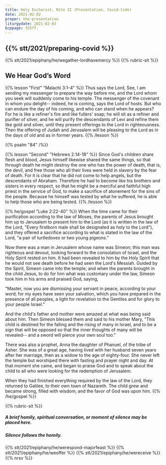 ```yaml
---
title: Holy Eucharist, Rite II (Presentation, Covid-tide)
date: 2021-02-02
proper: the-presentation
liturgydate: 2021-02-03
bcppage: 355ff.
---
```

{{% stt/2021/preparing-covid %}}
---
{{% stt/2021/epiphany/he/wegather-lordhavemercy %}}
{{% rubric-sit %}}
## We Hear God’s Word
{{% lesson "First" "Malachi 3:1-4" %}}
Thus says the Lord, See, I am sending my messenger to prepare the way before me, and the Lord whom you seek will suddenly come to his temple. The messenger of the covenant in whom you delight-- indeed, he is coming, says the Lord of hosts. But who can endure the day of his coming, and who can stand when he appears?
For he is like a refiner's fire and like fullers' soap; he will sit as a refiner and purifier of silver, and he will purify the descendants of Levi and refine them like gold and silver, until they present offerings to the Lord in righteousness. Then the offering of Judah and Jerusalem will be pleasing to the Lord as in the days of old and as in former years.
{{% /lesson %}}

{{% psalm "84" /%}}

{{% lesson "Second"  "Hebrews 2:14-18" %}}
Since God's children share flesh and blood, Jesus himself likewise shared the same things, so that through death he might destroy the one who has the power of death, that is, the devil, and free those who all their lives were held in slavery by the fear of death. For it is clear that he did not come to help angels, but the descendants of Abraham. Therefore he had to become like his brothers and sisters in every respect, so that he might be a merciful and faithful high priest in the service of God, to make a sacrifice of atonement for the sins of the people. Because he himself was tested by what he suffered, he is able to help those who are being tested.
{{% /lesson %}}

{{% he/gospel "Luke 2:22-40" %}}
When the time came for their purification according to the law of Moses, the parents of Jesus brought him up to Jerusalem to present him to the Lord (as it is written in the law of the Lord, "Every firstborn male shall be designated as holy to the Lord"), and they offered a sacrifice according to what is stated in the law of the Lord, "a pair of turtledoves or two young pigeons."

Now there was a man in Jerusalem whose name was Simeon; this man was righteous and devout, looking forward to the consolation of Israel, and the Holy Spirit rested on him. It had been revealed to him by the Holy Spirit that he would not see death before he had seen the Lord's Messiah. Guided by the Spirit, Simeon came into the temple; and when the parents brought in the child Jesus, to do for him what was customary under the law, Simeon took him in his arms and praised God, saying,

"Master, now you are dismissing your servant in peace,
according to your word;
for my eyes have seen your salvation,
which you have prepared in the presence of all peoples,
a light for revelation to the Gentiles
and for glory to your people Israel."

And the child's father and mother were amazed at what was being said about him. Then Simeon blessed them and said to his mother Mary, "This child is destined for the falling and the rising of many in Israel, and to be a sign that will be opposed so that the inner thoughts of many will be revealed-- and a sword will pierce your own soul too."

There was also a prophet, Anna the daughter of Phanuel, of the tribe of Asher. She was of a great age, having lived with her husband seven years after her marriage, then as a widow to the age of eighty-four. She never left the temple but worshiped there with fasting and prayer night and day. At that moment she came, and began to praise God and to speak about the child to all who were looking for the redemption of Jerusalem.

When they had finished everything required by the law of the Lord, they returned to Galilee, to their own town of Nazareth. The child grew and became strong, filled with wisdom; and the favor of God was upon him.
{{% /he/gospel %}}

{{% rubric-sit %}}
##### A brief homily, spiritual conversation, or moment of silence may be placed here.
##### Silence follows the homily.

{{% stt/2021/epiphany/he/werespond-majorfeast %}}
{{% stt/2021/epiphany/he/weoffer %}}
{{% stt/2021/epiphany/he/wereceive %}}
{{% nrsv %}}
